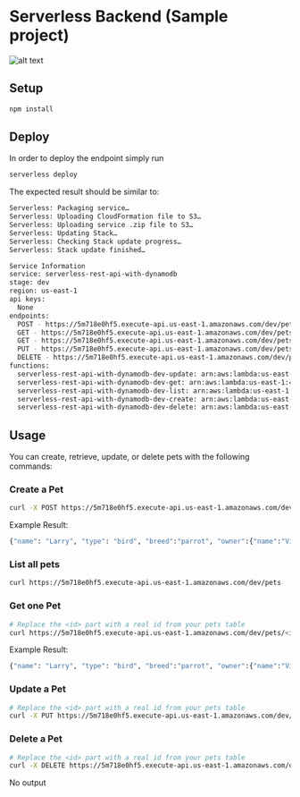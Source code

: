 # Serverless Backend (Sample project)

![alt text](https://lh3.googleusercontent.com/svwsbW5y6Scd0S8-s7XTV2WJwT8JJXrV1kjypgU5VfXmrJCW80MdNWvsGZ9pZ6jeeI4ehcHDuX3F_reZui-d_s-G6YYoSUSte0f7R0osFyfQyYWket_919MpwjymeskXdVezz0jQRnsW30VD71dCifL7LwL-aOl6vxIex_O3CVZiH9_pWjYwCw3Zs-VAOvuo5SHLuYL8hJlPwxetTNj5MpKto84tU7JplCgdiVTIJt3qtBUlK9EI6w64seXh8iMPS9FN8lhCdC2M-PwnF7p5mKkHpO7hoJtI3iG5DKztVSAne96B_1OKI0ubzp_WsrifCg3ZlgQ6HWL930MyjgRA_W_4L37V00PsFWdTwRKmbyQ-ZE_Qxe5WzdwVJ_ry0CVu9AARNwYu51jXYUQRxWJCLU-fntUAQstIkB_v-za3Dz0ApiH77Vmb2U_7TNWKxs5Tmm-vjYeKZpfs5GbO5wi1c1Hmwq36kDrES8gV1lVC-GdvtqC8ZbHuXB3diEwvJfLtcSAP2ySDDjmt2PrX1eiBHbM5OdHdS1NZATyWTxN6Zi0ZVI9BahBsS8H51AtMzb4JXHgmV5n5XzrWBv5M8lOo1CYF5-B7B9P9lHcWZJxF8A3mTEKJsJUwrPANDgZz3z8aPwSarxZV_5cC9tL225OhS40jSzSCLBE=w1280-h720-no)

## Setup

```bash
npm install
```

## Deploy

In order to deploy the endpoint simply run

```bash
serverless deploy
```

The expected result should be similar to:

```bash
Serverless: Packaging service…
Serverless: Uploading CloudFormation file to S3…
Serverless: Uploading service .zip file to S3…
Serverless: Updating Stack…
Serverless: Checking Stack update progress…
Serverless: Stack update finished…

Service Information
service: serverless-rest-api-with-dynamodb
stage: dev
region: us-east-1
api keys:
  None
endpoints:
  POST - https://5m718e0hf5.execute-api.us-east-1.amazonaws.com/dev/pets
  GET - https://5m718e0hf5.execute-api.us-east-1.amazonaws.com/dev/pets
  GET - https://5m718e0hf5.execute-api.us-east-1.amazonaws.com/dev/pets/{id}
  PUT - https://5m718e0hf5.execute-api.us-east-1.amazonaws.com/dev/pets/{id}
  DELETE - https://5m718e0hf5.execute-api.us-east-1.amazonaws.com/dev/pets/{id}
functions:
  serverless-rest-api-with-dynamodb-dev-update: arn:aws:lambda:us-east-1:488110005556:function:serverless-rest-api-with-dynamodb-dev-update
  serverless-rest-api-with-dynamodb-dev-get: arn:aws:lambda:us-east-1:488110005556:function:serverless-rest-api-with-dynamodb-dev-get
  serverless-rest-api-with-dynamodb-dev-list: arn:aws:lambda:us-east-1:488110005556:function:serverless-rest-api-with-dynamodb-dev-list
  serverless-rest-api-with-dynamodb-dev-create: arn:aws:lambda:us-east-1:488110005556:function:serverless-rest-api-with-dynamodb-dev-create
  serverless-rest-api-with-dynamodb-dev-delete: arn:aws:lambda:us-east-1:488110005556:function:serverless-rest-api-with-dynamodb-dev-delete
```

## Usage

You can create, retrieve, update, or delete pets with the following commands:

### Create a Pet

```bash
curl -X POST https://5m718e0hf5.execute-api.us-east-1.amazonaws.com/dev/pets --data '{ "name": "Larry", "type": "bird", "breed":"parrot", "owner":{"name":"Vince Elizaga", "id":"e2645060-ba81-15e6-aede-afefa25fff8x"} }'
```

Example Result:
```bash
{"name": "Larry", "type": "bird", "breed":"parrot", "owner":{"name":"Vince Elizaga", "id":"e2645060-ba81-15e6-aede-afefa25fff8x"}, "id":"ee6490d0-aa81-11e6-9ede-afdfa051af86","createdAt":1479138570824,"updatedAt":1479138570824}%
```

### List all pets

```bash
curl https://5m718e0hf5.execute-api.us-east-1.amazonaws.com/dev/pets
```

### Get one Pet

```bash
# Replace the <id> part with a real id from your pets table
curl https://5m718e0hf5.execute-api.us-east-1.amazonaws.com/dev/pets/<id>
```

Example Result:
```bash
{"name": "Larry", "type": "bird", "breed":"parrot", "owner":{"name":"Vince Elizaga", "id":"e2645060-ba81-15e6-aede-afefa25fff8x"}, "id":"ee6490d0-aa81-11e6-9ede-afdfa051af86","createdAt":1479138570824,"updatedAt":1479138570824}%
```

### Update a Pet

```bash
# Replace the <id> part with a real id from your pets table
curl -X PUT https://5m718e0hf5.execute-api.us-east-1.amazonaws.com/dev/pets/<id> --data '{ "name": "Larry", "type": "dog", "breed":"Pug", "owner":{"name":"Vince Elizaga", "id":"e2645060-ba81-15e6-aede-afefa25fff8x"} }'
```

### Delete a Pet

```bash
# Replace the <id> part with a real id from your pets table
curl -X DELETE https://5m718e0hf5.execute-api.us-east-1.amazonaws.com/dev/pets/<id>
```

No output
